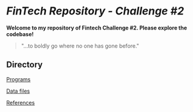# *FinTech Repository - Challenge #2*

**Welcome to my repository of Fintech Challenge #2. Please explore the codebase!**

> "...to boldly go where no one has gone before."

## Directory

[Programs](code)

[Data files](data)

[References](references)
